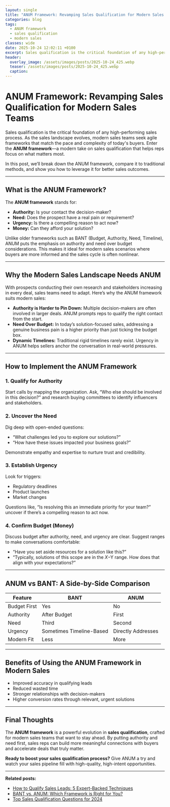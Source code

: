 ```yaml
---
layout: single
title: "ANUM Framework: Revamping Sales Qualification for Modern Sales Teams"
categories: blog
tags:
  - ANUM framework
  - sales qualification
  - modern sales
classes: wide
date: 2025-10-24 12:02:11 +0100
excerpt: Sales qualification is the critical foundation of any high-performing sales process. As the sales landscape evolves, modern sales teams seek agile framework...
header:
  overlay_image: /assets/images/posts/2025-10-24_425.webp
  teaser: /assets/images/posts/2025-10-24_425.webp
  caption: 
---
```

  
# ANUM Framework: Revamping Sales Qualification for Modern Sales Teams

Sales qualification is the critical foundation of any high-performing sales process. As the sales landscape evolves, modern sales teams seek agile frameworks that match the pace and complexity of today's buyers. Enter the **ANUM framework**—a modern take on sales qualification that helps reps focus on what matters most.

In this post, we’ll break down the ANUM framework, compare it to traditional methods, and show you how to leverage it for better sales outcomes.

---

## What is the ANUM Framework?

The **ANUM framework** stands for:

- **Authority:** Is your contact the decision-maker?
- **Need:** Does the prospect have a real pain or requirement?
- **Urgency:** Is there a compelling reason to act now?
- **Money:** Can they afford your solution?

Unlike older frameworks such as BANT (Budget, Authority, Need, Timeline), ANUM puts the emphasis on authority and need over budget considerations. This makes it ideal for modern sales scenarios where buyers are more informed and the sales cycle is often nonlinear.

---

## Why the Modern Sales Landscape Needs ANUM

With prospects conducting their own research and stakeholders increasing in every deal, sales teams need to adapt. Here’s why the ANUM framework suits modern sales:

- **Authority is Harder to Pin Down:** Multiple decision-makers are often involved in larger deals. ANUM prompts reps to qualify the right contact from the start.
- **Need Over Budget:** In today’s solution-focused sales, addressing a genuine business pain is a higher priority than just ticking the budget box.
- **Dynamic Timelines:** Traditional rigid timelines rarely exist. Urgency in ANUM helps sellers anchor the conversation in real-world pressures.

---

## How to Implement the ANUM Framework  

### 1. Qualify for Authority

Start calls by mapping the organization. Ask, “Who else should be involved in this decision?” and research buying committees to identify influencers and stakeholders.

### 2. Uncover the Need

Dig deep with open-ended questions:
- “What challenges led you to explore our solutions?”
- “How have these issues impacted your business goals?”

Demonstrate empathy and expertise to nurture trust and credibility.

### 3. Establish Urgency

Look for triggers:
- Regulatory deadlines
- Product launches
- Market changes

Questions like, “Is resolving this an immediate priority for your team?” uncover if there’s a compelling reason to act now.

### 4. Confirm Budget (Money)

Discuss budget after authority, need, and urgency are clear. Suggest ranges to make conversations comfortable:
- “Have you set aside resources for a solution like this?”
- “Typically, solutions of this scope are in the $X-$Y range. How does that align with your expectations?”

---

## ANUM vs BANT: A Side-by-Side Comparison

| Feature       | **BANT**                  | **ANUM**               |
|---------------|---------------------------|------------------------|
| Budget First  | Yes                       | No                     |
| Authority     | After Budget              | First                  |
| Need          | Third                     | Second                 |
| Urgency       | Sometimes Timeline-Based  | Directly Addresses     |
| Modern Fit    | Less                      | More                   |

---

## Benefits of Using the ANUM Framework in Modern Sales

- Improved accuracy in qualifying leads
- Reduced wasted time
- Stronger relationships with decision-makers
- Higher conversion rates through relevant, urgent solutions

---

## Final Thoughts

The **ANUM framework** is a powerful evolution in **sales qualification**, crafted for modern sales teams that want to stay ahead. By putting authority and need first, sales reps can build more meaningful connections with buyers and accelerate deals that truly matter.

**Ready to boost your sales qualification process?** Give ANUM a try and watch your sales pipeline fill with high-quality, high-intent opportunities.

---

**Related posts:**  
- [How to Qualify Sales Leads: 5 Expert-Backed Techniques](#)  
- [BANT vs. ANUM: Which Framework is Right for You?](#)  
- [Top Sales Qualification Questions for 2024](#)